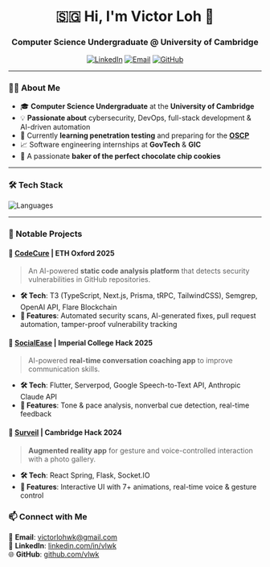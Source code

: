<h1 align="center">🇸🇬 Hi, I'm Victor Loh 👋</h1>
<h3 align="center">Computer Science Undergraduate @ University of Cambridge</h3>

<p align="center">
  <a href="https://linkedin.com/in/vlwk"><img src="https://img.shields.io/badge/LinkedIn-blue?style=flat&logo=linkedin" alt="LinkedIn"></a>
  <a href="mailto:victorlohwk@gmail.com"><img src="https://img.shields.io/badge/Email-red?style=flat&logo=gmail" alt="Email"></a>
  <a href="https://github.com/vlwk"><img src="https://img.shields.io/github/followers/vlwk?label=Followers&style=social" alt="GitHub"></a>
</p>

---

### 👨‍💻 About Me  
- 🎓 **Computer Science Undergraduate** at the **University of Cambridge**
- 💡 **Passionate about** cybersecurity, DevOps, full-stack development & AI-driven automation  
- 🔐 Currently **learning penetration testing** and preparing for the [**OSCP**](https://www.offsec.com/courses/pen-200/)
- 📈 Software engineering internships at **GovTech** & **GIC**
- 🍪 A passionate **baker of the perfect chocolate chip cookies**  

---

### 🛠️ Tech Stack  
![Languages](https://skillicons.dev/icons?i=typescript,python,c,cpp,nextjs,react,nodejs,django,aws,gcp,terraform,kubernetes,docker,pytorch,flask)

---

### 🚀 Notable Projects  

#### **🔹 [CodeCure](https://github.com/zeyu2001/codecure) | ETH Oxford 2025**  
> An AI-powered **static code analysis platform** that detects security vulnerabilities in GitHub repositories.  
- **🛠️ Tech**: T3 (TypeScript, Next.js, Prisma, tRPC, TailwindCSS), Semgrep, OpenAI API, Flare Blockchain  
- **🔗 Features**: Automated security scans, AI-generated fixes, pull request automation, tamper-proof vulnerability tracking  

#### **🔹 [SocialEase](https://github.com/vlwk/socialease) | Imperial College Hack 2025**  
> AI-powered **real-time conversation coaching app** to improve communication skills.  
- **🛠️ Tech**: Flutter, Serverpod, Google Speech-to-Text API, Anthropic Claude API  
- **🔗 Features**: Tone & pace analysis, nonverbal cue detection, real-time feedback  

#### **🔹 [Surveil](https://github.com/vlwk/surveil) | Cambridge Hack 2024**  
> **Augmented reality app** for gesture and voice-controlled interaction with a photo gallery.  
- **🛠️ Tech**: React Spring, Flask, Socket.IO  
- **🔗 Features**: Interactive UI with 7+ animations, real-time voice & gesture control  


### 📫 Connect with Me  
📧 **Email**: [victorlohwk@gmail.com](mailto:victorlohwk@gmail.com)  
💼 **LinkedIn**: [linkedin.com/in/vlwk](https://linkedin.com/in/vlwk)  
🌐 **GitHub**: [github.com/vlwk](https://github.com/vlwk)  
